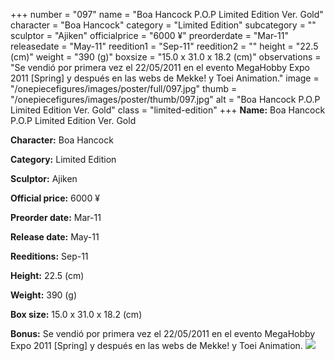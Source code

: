 +++
number = "097"
name = "Boa Hancock P.O.P Limited Edition Ver. Gold"
character = "Boa Hancock"
category = "Limited Edition"
subcategory = ""
sculptor = "Ajiken"
officialprice = "6000 ¥"
preorderdate = "Mar-11"
releasedate = "May-11"
reedition1 = "Sep-11"
reedition2 = ""
height = "22.5 (cm)"
weight = "390 (g)"
boxsize = "15.0 x 31.0 x 18.2 (cm)"
observations = "Se vendió por primera vez el 22/05/2011 en el evento MegaHobby Expo 2011 [Spring] y después en las webs de Mekke! y Toei Animation."
image = "/onepiecefigures/images/poster/full/097.jpg"
thumb = "/onepiecefigures/images/poster/thumb/097.jpg"
alt = "Boa Hancock P.O.P Limited Edition Ver. Gold"
class = "limited-edition"
+++
**Name:** Boa Hancock P.O.P Limited Edition Ver. Gold

**Character:** Boa Hancock

**Category:** Limited Edition 

**Sculptor:** Ajiken

**Official price:** 6000 ¥

**Preorder date:** Mar-11

**Release date:** May-11

**Reeditions:** Sep-11

**Height:** 22.5 (cm)

**Weight:** 390 (g)

**Box size:** 15.0 x 31.0 x 18.2 (cm)

**Bonus:** Se vendió por primera vez el 22/05/2011 en el evento MegaHobby Expo 2011 [Spring] y después en las webs de Mekke! y Toei Animation.
<img src="/onepiecefigures/images/poster/thumb/097.jpg">